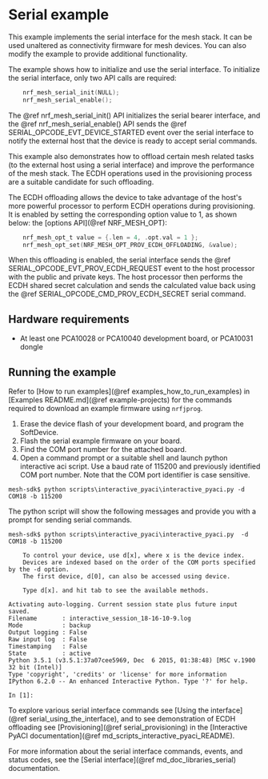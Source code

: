 # Serial example

This example implements the serial interface for the mesh stack. It can be used
unaltered as connectivity firmware for mesh devices. You can also modify the example
to provide additional functionality.

The example shows how to initialize and use the serial interface.
To initialize the serial interface, only two API calls are required:
```C
    nrf_mesh_serial_init(NULL);
    nrf_mesh_serial_enable();
```

The @ref nrf_mesh_serial_init() API initializes the serial bearer interface, and the
@ref nrf_mesh_serial_enable() API sends the @ref SERIAL_OPCODE_EVT_DEVICE_STARTED event over the
serial interface to notify the external host that the device is ready to accept serial commands.

This example also demonstrates how to offload certain mesh related tasks (to the external host
using a serial interface) and improve the performance of the mesh stack.
The ECDH operations used in the provisioning process are a suitable candidate for such offloading.

The ECDH offloading allows the device to take advantage of the host's more powerful
processor to perform ECDH operations during provisioning. It is enabled by setting the corresponding
option value to 1, as shown below:
the [options API](@ref NRF_MESH_OPT):
```C
    nrf_mesh_opt_t value = {.len = 4, .opt.val = 1 };
    nrf_mesh_opt_set(NRF_MESH_OPT_PROV_ECDH_OFFLOADING, &value);
```

When this offloading is enabled, the serial interface sends the @ref SERIAL_OPCODE_EVT_PROV_ECDH_REQUEST
event to the host processor with the public and private keys. The host processor then performs the ECDH
shared secret calculation and sends the calculated value back using the @ref SERIAL_OPCODE_CMD_PROV_ECDH_SECRET
serial command.


## Hardware requirements
- At least one PCA10028 or PCA10040 development board, or PCA10031 dongle


## Running the example

Refer to [How to run examples](@ref examples_how_to_run_examples) in [Examples README.md](@ref example-projects) for the commands required to download an example firmware using `nrfjprog`.

1. Erase the device flash of your development board, and program the SoftDevice.
2. Flash the serial example firmware on your board.
3. Find the COM port number for the attached board.
4. Open a command prompt or a suitable shell and launch python interactive aci script. Use a baud rate
of 115200 and previously identified COM port number. Note that the COM port identifier is case
sensitive.

```
mesh-sdk$ python scripts\interactive_pyaci\interactive_pyaci.py -d COM18 -b 115200
```

The python script will show the following messages and provide you with a prompt for sending
serial commands.

```
mesh-sdk$ python scripts\interactive_pyaci\interactive_pyaci.py  -d COM18 -b 115200

    To control your device, use d[x], where x is the device index.
    Devices are indexed based on the order of the COM ports specified by the -d option.
    The first device, d[0], can also be accessed using device.

    Type d[x]. and hit tab to see the available methods.

Activating auto-logging. Current session state plus future input saved.
Filename       : interactive_session_18-16-10-9.log
Mode           : backup
Output logging : False
Raw input log  : False
Timestamping   : False
State          : active
Python 3.5.1 (v3.5.1:37a07cee5969, Dec  6 2015, 01:38:48) [MSC v.1900 32 bit (Intel)]
Type 'copyright', 'credits' or 'license' for more information
IPython 6.2.0 -- An enhanced Interactive Python. Type '?' for help.

In [1]:
```

To explore various serial interface commands see [Using the interface](@ref serial_using_the_interface), and to see demonstration of ECDH offloading see [Provisioning](@ref serial_provisioning) in the [Interactive PyACI documentation](@ref md_scripts_interactive_pyaci_README).

For more information about the serial interface commands, events, and status codes, see the [Serial interface](@ref md_doc_libraries_serial) documentation.



